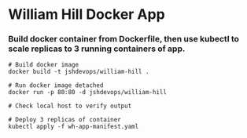 # William Hill Docker App
### Build docker container from Dockerfile, then use kubectl to scale replicas to 3 running containers of app.

```
# Build docker image
docker build -t jshdevops/william-hill . 

# Run docker image detached
docker run -p 80:80 -d jshdevops/william-hill

# Check local host to verify output

# Deploy 3 replicas of container
kubectl apply -f wh-app-manifest.yaml
```